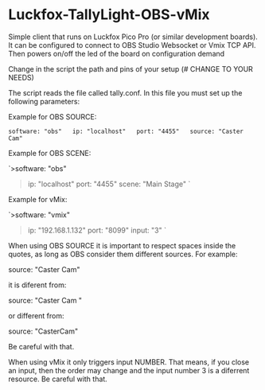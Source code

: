 # Luckfox-TallyLight-OBS-vMix
Simple client that runs on Luckfox Pico Pro (or similar development boards). It can be configured to connect to OBS Studio Websocket or Vmix TCP API. Then powers on/off the led of the board on configuration demand


Change in the script the path and pins of your setup (# CHANGE TO YOUR NEEDS)

The script reads the file called tally.conf. In this file you must set up the following parameters:

Example for OBS SOURCE:

`software: "obs"  
ip: "localhost"  
port: "4455"  
source: "Caster Cam"  
`
 
  
  Example for OBS SCENE:
  
  `>software: "obs"
  >ip: "localhost"
  >port: "4455"
  >scene: "Main Stage"
  `

  Example for vMix:
  
  `>software: "vmix"
  >ip: "192.168.1.132"
  >port: "8099"
  >input: "3"
  `

When using OBS SOURCE it is important to respect spaces inside the quotes, as long as OBS consider them different sources. For example:

source: "Caster Cam"

it is diferent from:

source: "Caster Cam "

or different from:

source: "CasterCam"

Be careful with that.


When using vMix it only triggers input NUMBER. That means, if you close an input, then the order may change and the input number 3 is a diferrent resource. Be careful with that.


